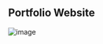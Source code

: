 ## Portfolio Website

![image](https://user-images.githubusercontent.com/72241207/170505840-fba30141-ac7c-400b-83e8-c267a6912497.png)

